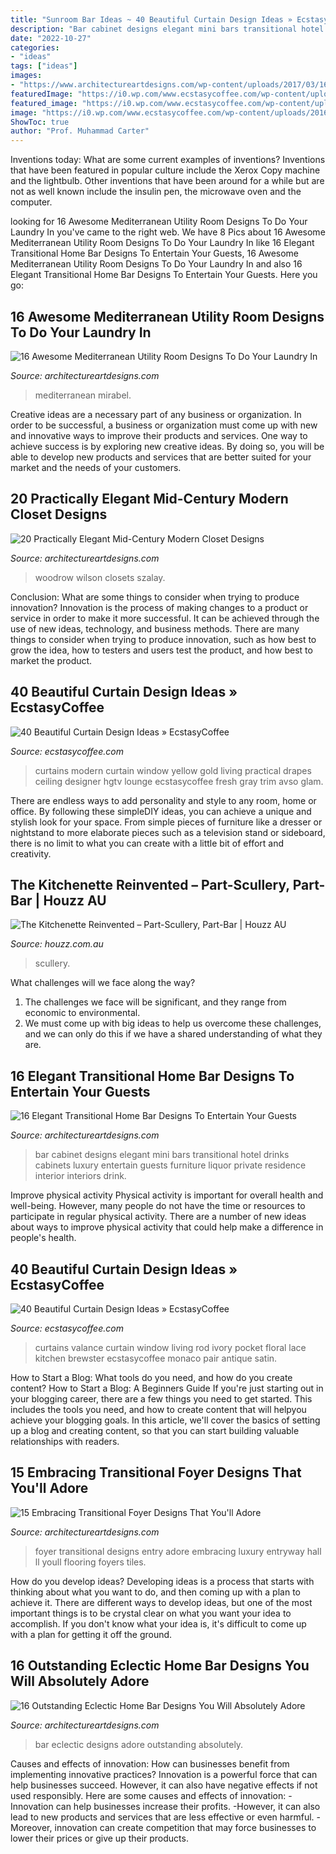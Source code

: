 ```yaml
---
title: "Sunroom Bar Ideas ~ 40 Beautiful Curtain Design Ideas » Ecstasycoffee"
description: "Bar cabinet designs elegant mini bars transitional hotel drinks cabinets luxury entertain guests furniture liquor private residence interior interiors drink"
date: "2022-10-27"
categories:
- "ideas"
tags: ["ideas"]
images:
- "https://www.architectureartdesigns.com/wp-content/uploads/2017/03/16-Elegant-Transitional-Home-Bar-Designs-To-Entertain-Your-Guests-8-630x904.jpg"
featuredImage: "https://i0.wp.com/www.ecstasycoffee.com/wp-content/uploads/2016/10/Fresh-yellow-curtains.jpg"
featured_image: "https://i0.wp.com/www.ecstasycoffee.com/wp-content/uploads/2016/10/Fresh-yellow-curtains.jpg"
image: "https://i0.wp.com/www.ecstasycoffee.com/wp-content/uploads/2016/10/Fresh-yellow-curtains.jpg"
ShowToc: true
author: "Prof. Muhammad Carter"
---
```



Inventions today: What are some current examples of inventions?
Inventions that have been featured in popular culture include the Xerox Copy machine and the lightbulb. Other inventions that have been around for a while but are not as well known include the insulin pen, the microwave oven and the computer.

	

		
looking for 16 Awesome Mediterranean Utility Room Designs To Do Your Laundry In you've came to the right web. We have 8 Pics about 16 Awesome Mediterranean Utility Room Designs To Do Your Laundry In like 16 Elegant Transitional Home Bar Designs To Entertain Your Guests, 16 Awesome Mediterranean Utility Room Designs To Do Your Laundry In and also 16 Elegant Transitional Home Bar Designs To Entertain Your Guests. Here you go:
		
    
## 16 Awesome Mediterranean Utility Room Designs To Do Your Laundry In

<img loading=lazy src="https://www.architectureartdesigns.com/wp-content/uploads/2020/10/16-Awesome-Mediterranean-Utility-Room-Designs-To-Do-Your-Laundry-In-4.jpg" onerror="this.onerror=null;this.src='https://tse2.mm.bing.net/th?id=OIP.sPUk2E3wmvJJMdOFJtr6AAHaFk&amp;pid=15.1';" alt="16 Awesome Mediterranean Utility Room Designs To Do Your Laundry In">

_Source: architectureartdesigns.com_

>mediterranean mirabel. 

	

Creative ideas are a necessary part of any business or organization. In order to be successful, a business or organization must come up with new and innovative ways to improve their products and services. One way to achieve success is by exploring new creative ideas. By doing so, you will be able to develop new products and services that are better suited for your market and the needs of your customers.

    
## 20 Practically Elegant Mid-Century Modern Closet Designs

<img loading=lazy src="https://www.architectureartdesigns.com/wp-content/uploads/2020/06/20-Practically-Elegant-Mid-Century-Modern-Closet-Designs-1-630x945.jpg" onerror="this.onerror=null;this.src='https://tse4.mm.bing.net/th?id=OIP.dBGO0IDYFcGDsj041dkqagHaLH&amp;pid=15.1';" alt="20 Practically Elegant Mid-Century Modern Closet Designs">

_Source: architectureartdesigns.com_

>woodrow wilson closets szalay. 

	

Conclusion: What are some things to consider when trying to produce innovation?
Innovation is the process of making changes to a product or service in order to make it more successful. It can be achieved through the use of new ideas, technology, and business methods. There are many things to consider when trying to produce innovation, such as how best to grow the idea, how to testers and users test the product, and how best to market the product.

    
## 40 Beautiful Curtain Design Ideas » EcstasyCoffee

<img loading=lazy src="https://i0.wp.com/www.ecstasycoffee.com/wp-content/uploads/2016/10/Fresh-yellow-curtains.jpg" onerror="this.onerror=null;this.src='https://tse4.mm.bing.net/th?id=OIP.cAKDHP6WhAH2Lbst3UNvKwHaJ3&amp;pid=15.1';" alt="40 Beautiful Curtain Design Ideas » EcstasyCoffee">

_Source: ecstasycoffee.com_

>curtains modern curtain window yellow gold living practical drapes ceiling designer hgtv lounge ecstasycoffee fresh gray trim avso glam. 

	

There are endless ways to add personality and style to any room, home or office. By following these simpleDIY ideas, you can achieve a unique and stylish look for your space. From simple pieces of furniture like a dresser or nightstand to more elaborate pieces such as a television stand or sideboard, there is no limit to what you can create with a little bit of effort and creativity.

    
## The Kitchenette Reinvented – Part-Scullery, Part-Bar | Houzz AU

<img loading=lazy src="https://st.hzcdn.com/simgs/cb2160c80be404a6_4-8670/home-design.jpg" onerror="this.onerror=null;this.src='https://tse3.mm.bing.net/th?id=OIP.OFmnSQJ0OwWQo2x0kcuVkgAAAA&amp;pid=15.1';" alt="The Kitchenette Reinvented – Part-Scullery, Part-Bar | Houzz AU">

_Source: houzz.com.au_

>scullery. 

	

What challenges will we face along the way?
1. The challenges we face will be significant, and they range from economic to environmental. 
2. We must come up with big ideas to help us overcome these challenges, and we can only do this if we have a shared understanding of what they are.

    
## 16 Elegant Transitional Home Bar Designs To Entertain Your Guests

<img loading=lazy src="https://www.architectureartdesigns.com/wp-content/uploads/2017/03/16-Elegant-Transitional-Home-Bar-Designs-To-Entertain-Your-Guests-8-630x904.jpg" onerror="this.onerror=null;this.src='https://tse4.mm.bing.net/th?id=OIP.lJoUrbtRWVKFziPq-l0xAwHaKo&amp;pid=15.1';" alt="16 Elegant Transitional Home Bar Designs To Entertain Your Guests">

_Source: architectureartdesigns.com_

>bar cabinet designs elegant mini bars transitional hotel drinks cabinets luxury entertain guests furniture liquor private residence interior interiors drink. 

	

Improve physical activity
Physical activity is important for overall health and well-being. However, many people do not have the time or resources to participate in regular physical activity. There are a number of new ideas about ways to improve physical activity that could help make a difference in people's health.

    
## 40 Beautiful Curtain Design Ideas » EcstasyCoffee

<img loading=lazy src="https://i1.wp.com/www.ecstasycoffee.com/wp-content/uploads/2016/10/white-satin-valance-curtains.jpg" onerror="this.onerror=null;this.src='https://tse4.mm.bing.net/th?id=OIP.yxEVKmgLNUWPZSj8ZV-QJAHaIs&amp;pid=15.1';" alt="40 Beautiful Curtain Design Ideas » EcstasyCoffee">

_Source: ecstasycoffee.com_

>curtains valance curtain window living rod ivory pocket floral lace kitchen brewster ecstasycoffee monaco pair antique satin. 

	

How to Start a Blog: What tools do you need, and how do you create content?
How to Start a Blog: A Beginners Guide
If you're just starting out in your blogging career, there are a few things you need to get started. This includes the tools you need, and how to create content that will helpyou achieve your blogging goals. In this article, we'll cover the basics of setting up a blog and creating content, so that you can start building valuable relationships with readers.

    
## 15 Embracing Transitional Foyer Designs That You&#039;ll Adore

<img loading=lazy src="https://www.architectureartdesigns.com/wp-content/uploads/2017/03/15-Embracing-Transitional-Foyer-Designs-That-Youll-Adore-9-630x945.jpg" onerror="this.onerror=null;this.src='https://tse1.mm.bing.net/th?id=OIP.FymSxzJFYOOq4zxEXIfgwgHaLH&amp;pid=15.1';" alt="15 Embracing Transitional Foyer Designs That You&#039;ll Adore">

_Source: architectureartdesigns.com_

>foyer transitional designs entry adore embracing luxury entryway hall ll youll flooring foyers tiles. 

	

How do you develop ideas?
Developing ideas is a process that starts with thinking about what you want to do, and then coming up with a plan to achieve it. There are different ways to develop ideas, but one of the most important things is to be crystal clear on what you want your idea to accomplish. If you don't know what your idea is, it's difficult to come up with a plan for getting it off the ground.

    
## 16 Outstanding Eclectic Home Bar Designs You Will Absolutely Adore

<img loading=lazy src="http://www.architectureartdesigns.com/wp-content/uploads/2018/11/16-Outstanding-Eclectic-Home-Bar-Designs-You-Will-Absolutely-Adore-7.jpg" onerror="this.onerror=null;this.src='https://tse3.mm.bing.net/th?id=OIP.HX8j0bk2185WR1tIGfHdsgHaKQ&amp;pid=15.1';" alt="16 Outstanding Eclectic Home Bar Designs You Will Absolutely Adore">

_Source: architectureartdesigns.com_

>bar eclectic designs adore outstanding absolutely. 

	

Causes and effects of innovation: How can businesses benefit from implementing innovative practices?
Innovation is a powerful force that can help businesses succeed. However, it can also have negative effects if not used responsibly. Here are some causes and effects of innovation: 
-Innovation can help businesses increase their profits.
-However, it can also lead to new products and services that are less effective or even harmful.
-Moreover, innovation can create competition that may force businesses to lower their prices or give up their products.

